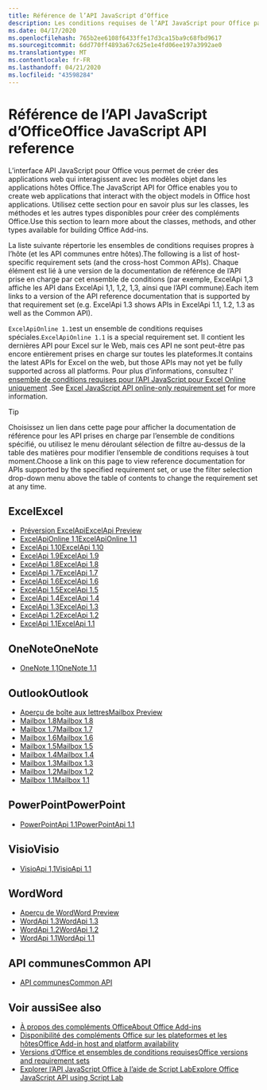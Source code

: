 ```yaml
---
title: Référence de l’API JavaScript d’Office
description: Les conditions requises de l’API JavaScript pour Office par hôte.
ms.date: 04/17/2020
ms.openlocfilehash: 765b2ee6108f6433ffe17d3ca15ba9c68fbd9617
ms.sourcegitcommit: 6dd770ff4893a67c625e1e4fd06ee197a3992ae0
ms.translationtype: MT
ms.contentlocale: fr-FR
ms.lasthandoff: 04/21/2020
ms.locfileid: "43598284"
---
```

# <a name="office-javascript-api-reference"></a><span data-ttu-id="36864-103">Référence de l’API JavaScript d’Office</span><span class="sxs-lookup"><span data-stu-id="36864-103">Office JavaScript API reference</span></span>

<span data-ttu-id="36864-104">L’interface API JavaScript pour Office vous permet de créer des applications web qui interagissent avec les modèles objet dans les applications hôtes Office.</span><span class="sxs-lookup"><span data-stu-id="36864-104">The JavaScript API for Office enables you to create web applications that interact with the object models in Office host applications.</span></span> <span data-ttu-id="36864-105">Utilisez cette section pour en savoir plus sur les classes, les méthodes et les autres types disponibles pour créer des compléments Office.</span><span class="sxs-lookup"><span data-stu-id="36864-105">Use this section to learn more about the classes, methods, and other types available for building Office Add-ins.</span></span>

<span data-ttu-id="36864-106">La liste suivante répertorie les ensembles de conditions requises propres à l’hôte (et les API communes entre hôtes).</span><span class="sxs-lookup"><span data-stu-id="36864-106">The following is a list of host-specific requirement sets (and the cross-host Common APIs).</span></span> <span data-ttu-id="36864-107">Chaque élément est lié à une version de la documentation de référence de l’API prise en charge par cet ensemble de conditions (par exemple, ExcelApi 1,3 affiche les API dans ExcelApi 1,1, 1,2, 1,3, ainsi que l’API commune).</span><span class="sxs-lookup"><span data-stu-id="36864-107">Each item links to a version of the API reference documentation that is supported by that requirement set (e.g. ExcelApi 1.3 shows APIs in ExcelApi 1.1, 1.2, 1.3 as well as the Common API).</span></span>

<span data-ttu-id="36864-108">`ExcelApiOnline 1.1`est un ensemble de conditions requises spéciales.</span><span class="sxs-lookup"><span data-stu-id="36864-108">`ExcelApiOnline 1.1` is a special requirement set.</span></span> <span data-ttu-id="36864-109">Il contient les dernières API pour Excel sur le Web, mais ces API ne sont peut-être pas encore entièrement prises en charge sur toutes les plateformes.</span><span class="sxs-lookup"><span data-stu-id="36864-109">It contains the latest APIs for Excel on the web, but those APIs may not yet be fully supported across all platforms.</span></span> <span data-ttu-id="36864-110">Pour plus d’informations, consultez l' [ensemble de conditions requises pour l’API JavaScript pour Excel Online uniquement](/office/dev/add-ins/reference/requirement-sets/excel-api-online-requirement-set) .</span><span class="sxs-lookup"><span data-stu-id="36864-110">See [Excel JavaScript API online-only requirement set](/office/dev/add-ins/reference/requirement-sets/excel-api-online-requirement-set) for more information.</span></span>

> [!TIP]
> <span data-ttu-id="36864-111">Choisissez un lien dans cette page pour afficher la documentation de référence pour les API prises en charge par l’ensemble de conditions spécifié, ou utilisez le menu déroulant sélection de filtre au-dessus de la table des matières pour modifier l’ensemble de conditions requises à tout moment.</span><span class="sxs-lookup"><span data-stu-id="36864-111">Choose a link on this page to view reference documentation for APIs supported by the specified requirement set, or use the filter selection drop-down menu above the table of contents to change the requirement set at any time.</span></span>

## <a name="excel"></a><span data-ttu-id="36864-112">Excel</span><span class="sxs-lookup"><span data-stu-id="36864-112">Excel</span></span>

- [<span data-ttu-id="36864-113">Préversion ExcelApi</span><span class="sxs-lookup"><span data-stu-id="36864-113">ExcelApi Preview</span></span>](/javascript/api/excel?view=excel-js-preview)
- [<span data-ttu-id="36864-114">ExcelApiOnline 1,1</span><span class="sxs-lookup"><span data-stu-id="36864-114">ExcelApiOnline 1.1</span></span>](/javascript/api/excel?view=excel-js-online)
- [<span data-ttu-id="36864-115">ExcelApi 1.10</span><span class="sxs-lookup"><span data-stu-id="36864-115">ExcelApi 1.10</span></span>](/javascript/api/excel?view=excel-js-1.10)
- [<span data-ttu-id="36864-116">ExcelApi 1.9</span><span class="sxs-lookup"><span data-stu-id="36864-116">ExcelApi 1.9</span></span>](/javascript/api/excel?view=excel-js-1.9)
- [<span data-ttu-id="36864-117">ExcelApi 1.8</span><span class="sxs-lookup"><span data-stu-id="36864-117">ExcelApi 1.8</span></span>](/javascript/api/excel?view=excel-js-1.8)
- [<span data-ttu-id="36864-118">ExcelApi 1.7</span><span class="sxs-lookup"><span data-stu-id="36864-118">ExcelApi 1.7</span></span>](/javascript/api/excel?view=excel-js-1.7)
- [<span data-ttu-id="36864-119">ExcelApi 1.6</span><span class="sxs-lookup"><span data-stu-id="36864-119">ExcelApi 1.6</span></span>](/javascript/api/excel?view=excel-js-1.6)
- [<span data-ttu-id="36864-120">ExcelApi 1.5</span><span class="sxs-lookup"><span data-stu-id="36864-120">ExcelApi 1.5</span></span>](/javascript/api/excel?view=excel-js-1.5)
- [<span data-ttu-id="36864-121">ExcelApi 1.4</span><span class="sxs-lookup"><span data-stu-id="36864-121">ExcelApi 1.4</span></span>](/javascript/api/excel?view=excel-js-1.4)
- [<span data-ttu-id="36864-122">ExcelApi 1.3</span><span class="sxs-lookup"><span data-stu-id="36864-122">ExcelApi 1.3</span></span>](/javascript/api/excel?view=excel-js-1.3)
- [<span data-ttu-id="36864-123">ExcelApi 1.2</span><span class="sxs-lookup"><span data-stu-id="36864-123">ExcelApi 1.2</span></span>](/javascript/api/excel?view=excel-js-1.2)
- [<span data-ttu-id="36864-124">ExcelApi 1.1</span><span class="sxs-lookup"><span data-stu-id="36864-124">ExcelApi 1.1</span></span>](/javascript/api/excel?view=excel-js-1.1)

## <a name="onenote"></a><span data-ttu-id="36864-125">OneNote</span><span class="sxs-lookup"><span data-stu-id="36864-125">OneNote</span></span>

- [<span data-ttu-id="36864-126">OneNote 1,1</span><span class="sxs-lookup"><span data-stu-id="36864-126">OneNote 1.1</span></span>](/javascript/api/onenote?view=onenote-js-1.1)

## <a name="outlook"></a><span data-ttu-id="36864-127">Outlook</span><span class="sxs-lookup"><span data-stu-id="36864-127">Outlook</span></span>

- [<span data-ttu-id="36864-128">Aperçu de boîte aux lettres</span><span class="sxs-lookup"><span data-stu-id="36864-128">Mailbox Preview</span></span>](/javascript/api/outlook?view=outlook-js-preview)
- [<span data-ttu-id="36864-129">Mailbox 1.8</span><span class="sxs-lookup"><span data-stu-id="36864-129">Mailbox 1.8</span></span>](/javascript/api/outlook?view=outlook-js-1.8)
- [<span data-ttu-id="36864-130">Mailbox 1.7</span><span class="sxs-lookup"><span data-stu-id="36864-130">Mailbox 1.7</span></span>](/javascript/api/outlook?view=outlook-js-1.7)
- [<span data-ttu-id="36864-131">Mailbox 1.6</span><span class="sxs-lookup"><span data-stu-id="36864-131">Mailbox 1.6</span></span>](/javascript/api/outlook?view=outlook-js-1.6)
- [<span data-ttu-id="36864-132">Mailbox 1.5</span><span class="sxs-lookup"><span data-stu-id="36864-132">Mailbox 1.5</span></span>](/javascript/api/outlook?view=outlook-js-1.5)
- [<span data-ttu-id="36864-133">Mailbox 1.4</span><span class="sxs-lookup"><span data-stu-id="36864-133">Mailbox 1.4</span></span>](/javascript/api/outlook?view=outlook-js-1.4)
- [<span data-ttu-id="36864-134">Mailbox 1.3</span><span class="sxs-lookup"><span data-stu-id="36864-134">Mailbox 1.3</span></span>](/javascript/api/outlook?view=outlook-js-1.3)
- [<span data-ttu-id="36864-135">Mailbox 1.2</span><span class="sxs-lookup"><span data-stu-id="36864-135">Mailbox 1.2</span></span>](/javascript/api/outlook?view=outlook-js-1.2)
- [<span data-ttu-id="36864-136">Mailbox 1.1</span><span class="sxs-lookup"><span data-stu-id="36864-136">Mailbox 1.1</span></span>](/javascript/api/outlook?view=outlook-js-1.1)

## <a name="powerpoint"></a><span data-ttu-id="36864-137">PowerPoint</span><span class="sxs-lookup"><span data-stu-id="36864-137">PowerPoint</span></span>

- [<span data-ttu-id="36864-138">PowerPointApi 1.1</span><span class="sxs-lookup"><span data-stu-id="36864-138">PowerPointApi 1.1</span></span>](/javascript/api/powerpoint?view=powerpoint-js-1.1)

## <a name="visio"></a><span data-ttu-id="36864-139">Visio</span><span class="sxs-lookup"><span data-stu-id="36864-139">Visio</span></span>

- [<span data-ttu-id="36864-140">VisioApi 1,1</span><span class="sxs-lookup"><span data-stu-id="36864-140">VisioApi 1.1</span></span>](/javascript/api/visio?view=visio-js-1.1)

## <a name="word"></a><span data-ttu-id="36864-141">Word</span><span class="sxs-lookup"><span data-stu-id="36864-141">Word</span></span>

- [<span data-ttu-id="36864-142">Aperçu de Word</span><span class="sxs-lookup"><span data-stu-id="36864-142">Word Preview</span></span>](/javascript/api/word?view=word-js-preview)
- [<span data-ttu-id="36864-143">WordApi 1.3</span><span class="sxs-lookup"><span data-stu-id="36864-143">WordApi 1.3</span></span>](/javascript/api/word?view=word-js-1.3)
- [<span data-ttu-id="36864-144">WordApi 1.2</span><span class="sxs-lookup"><span data-stu-id="36864-144">WordApi 1.2</span></span>](/javascript/api/word?view=word-js-1.2)
- [<span data-ttu-id="36864-145">WordApi 1.1</span><span class="sxs-lookup"><span data-stu-id="36864-145">WordApi 1.1</span></span>](/javascript/api/word?view=word-js-1.1)

## <a name="common-api"></a><span data-ttu-id="36864-146">API communes</span><span class="sxs-lookup"><span data-stu-id="36864-146">Common API</span></span>

- [<span data-ttu-id="36864-147">API communes</span><span class="sxs-lookup"><span data-stu-id="36864-147">Common API</span></span>](/javascript/api/office?view=common-js)

## <a name="see-also"></a><span data-ttu-id="36864-148">Voir aussi</span><span class="sxs-lookup"><span data-stu-id="36864-148">See also</span></span>

- [<span data-ttu-id="36864-149">À propos des compléments Office</span><span class="sxs-lookup"><span data-stu-id="36864-149">About Office Add-ins</span></span>](/office/dev/add-ins/overview)
- [<span data-ttu-id="36864-150">Disponibilité des compléments Office sur les plateformes et les hôtes</span><span class="sxs-lookup"><span data-stu-id="36864-150">Office Add-in host and platform availability</span></span>](/office/dev/add-ins/overview/office-add-in-availability)
- [<span data-ttu-id="36864-151">Versions d’Office et ensembles de conditions requises</span><span class="sxs-lookup"><span data-stu-id="36864-151">Office versions and requirement sets</span></span>](/office/dev/add-ins/develop/office-versions-and-requirement-sets)
- [<span data-ttu-id="36864-152">Explorer l’API JavaScript Office à l’aide de Script Lab</span><span class="sxs-lookup"><span data-stu-id="36864-152">Explore Office JavaScript API using Script Lab</span></span>](/office/dev/add-ins/overview/explore-with-script-lab)
